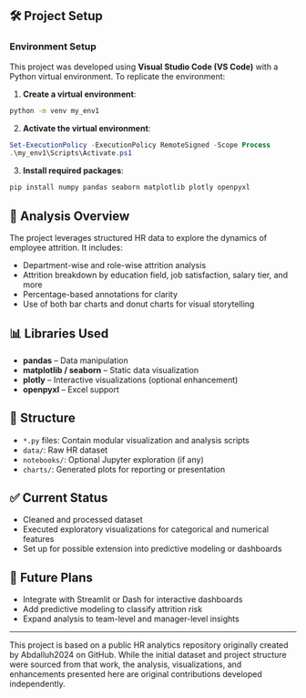 ## 🛠 Project Setup

### Environment Setup

This project was developed using **Visual Studio Code (VS Code)** with a Python virtual environment. To replicate the environment:

1. **Create a virtual environment**:

```bash
python -m venv my_env1
```

2. **Activate the virtual environment**:

```powershell
Set-ExecutionPolicy -ExecutionPolicy RemoteSigned -Scope Process
.\my_env1\Scripts\Activate.ps1
```

3. **Install required packages**:

```bash
pip install numpy pandas seaborn matplotlib plotly openpyxl
```

## 🧠 Analysis Overview

The project leverages structured HR data to explore the dynamics of employee attrition. It includes:

- Department-wise and role-wise attrition analysis
- Attrition breakdown by education field, job satisfaction, salary tier, and more
- Percentage-based annotations for clarity
- Use of both bar charts and donut charts for visual storytelling

## 📊 Libraries Used

- **pandas** – Data manipulation
- **matplotlib / seaborn** – Static data visualization
- **plotly** – Interactive visualizations (optional enhancement)
- **openpyxl** – Excel support

## 📁 Structure

- `*.py` files: Contain modular visualization and analysis scripts
- `data/`: Raw HR dataset
- `notebooks/`: Optional Jupyter exploration (if any)
- `charts/`: Generated plots for reporting or presentation

## ✅ Current Status

- Cleaned and processed dataset
- Executed exploratory visualizations for categorical and numerical features
- Set up for possible extension into predictive modeling or dashboards

## 🚀 Future Plans

- Integrate with Streamlit or Dash for interactive dashboards
- Add predictive modeling to classify attrition risk
- Expand analysis to team-level and manager-level insights

---

This project is based on a public HR analytics repository originally created by Abdalluh2024 on GitHub. While the initial dataset and project structure were sourced from that work, the analysis, visualizations, and enhancements presented here are original contributions developed independently.

